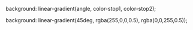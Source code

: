 background: linear-gradient(angle, color-stop1, color-stop2);

background: linear-gradient(45deg, rgba(255,0,0,0.5), rgba(0,0,255,0.5));